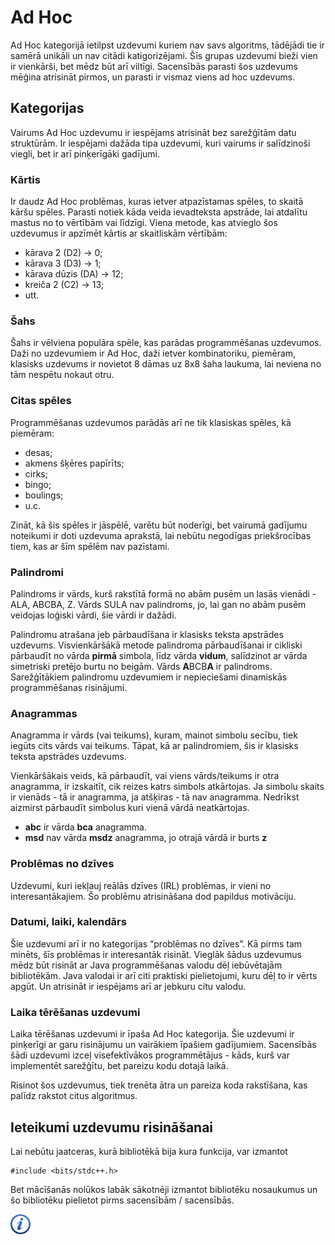 # Ad Hoc

Ad Hoc kategorijā ietilpst uzdevumi kuriem nav savs algoritms, tādējādi tie ir samērā unikāli un nav citādi katigorizējami. Šīs grupas uzdevumi bieži vien ir vienkārši, bet mēdz būt arī viltīgi. Sacensībās parasti šos uzdevums mēģina atrisināt pirmos, un parasti ir vismaz viens ad hoc uzdevums.

## Kategorijas

Vairums Ad Hoc uzdevumu ir iespējams atrisināt bez sarežģītām datu struktūrām. Ir iespējami dažāda tipa uzdevumi, kuri vairums ir salīdzinoši viegli, bet ir arī pinķerīgāki gadījumi.

### Kārtis

Ir daudz Ad Hoc problēmas, kuras ietver atpazīstamas spēles, to skaitā kāršu spēles. Parasti notiek kāda veida ievadteksta apstrāde, lai atdalītu mastus no to vērtībām vai līdzīgi. Viena metode, kas atvieglo šos uzdevumus ir apzīmēt kārtis ar skaitliskām vērtībām:

* kārava 2 (D2) →  0;
* kārava 3 (D3) → 1;
* kārava dūzis (DA) → 12;
* kreiča 2 (C2) → 13;
* utt.

### Šahs

Šahs ir vēlviena populāra spēle, kas parādas programmēšanas uzdevumos. Daži no uzdevumiem ir Ad Hoc, daži ietver kombinatoriku, piemēram, klasisks uzdevums ir novietot 8 dāmas uz 8x8 šaha laukuma, lai neviena no tām nespētu nokaut otru.

### Citas spēles

Programmēšanas uzdevumos parādās arī ne tik klasiskas spēles, kā piemēram: 

* desas;
* akmens šķēres papīrīts;
* cirks;
* bingo;
* boulings;
* u.c. 

Zināt, kā šis spēles ir jāspēlē, varētu būt noderīgi, bet vairumā gadījumu noteikumi ir doti uzdevuma aprakstā, lai nebūtu negodīgas priekšrocības tiem, kas ar šīm spēlēm nav pazīstami.

### Palindromi

Palindroms ir vārds, kurš rakstītā formā no abām pusēm un lasās vienādi - ALA, ABCBA, Z. Vārds SULA nav palindroms, jo, lai gan no abām pusēm veidojas loģiski vārdi, šie vārdi ir dažādi.

Palindromu atrašana jeb pārbaudīšana ir klasisks teksta apstrādes uzdevums. Visvienkāršākā metode palindroma pārbaudīšanai ir cikliski pārbaudīt no vārda **pirmā** simbola, līdz vārda **vidum**, salīdzinot ar vārda simetriski pretējo burtu no beigām. Vārds **A**BCB**A** ir palindroms. Sarežģītākiem palindromu uzdevumiem ir nepieciešami dinamiskās programmēšanas risinājumi.

### Anagrammas

Anagramma ir vārds (vai teikums), kuram, mainot simbolu secību, tiek iegūts cits vārds vai teikums. Tāpat, kā ar palindromiem, šis ir klasisks teksta apstrādes uzdevums.

Vienkāršākais veids, kā pārbaudīt, vai viens vārds/teikums ir otra anagramma, ir izskaitīt, cik reizes katrs simbols atkārtojas. Ja simbolu skaits ir vienāds - tā ir anagramma, ja atšķiras - tā nav anagramma. Nedrīkst aizmirst pārbaudīt simbolus kuri vienā vārdā neatkārtojas.

* **abc** ir vārda **bca** anagramma.
* **msd** nav vārda **msdz** anagramma, jo otrajā vārdā ir burts **z**

### Problēmas no dzīves

Uzdevumi, kuri iekļauj reālās dzīves (IRL) problēmas, ir vieni no interesantākajiem. Šo problēmu atrisināšana dod papildus motivāciju.

### Datumi, laiki, kalendārs

Šie uzdevumi arī ir no kategorijas “problēmas no dzīves”. Kā pirms tam minēts, šīs problēmas ir interesantāk risināt. Vieglāk šādus uzdevumus mēdz būt risināt ar Java programmēšanas valodu dēļ iebūvētajām bibliotēkām. Java valodai ir arī citi praktiski pielietojumi, kuru dēļ to ir vērts apgūt. Un atrisināt ir iespējams arī ar jebkuru citu valodu.

### Laika tērēšanas uzdevumi

Laika tērēšanas uzdevumi ir īpaša Ad Hoc kategorija. Šie uzdevumi ir pinķerīgi ar garu risinājumu un vairākiem īpašiem gadījumiem. Sacensībās šādi uzdevumi izceļ visefektīvākos programmētājus - kāds, kurš var implementēt sarežģītu, bet pareizu kodu dotajā laikā.

Risinot šos uzdevumus, tiek trenēta ātra un pareiza koda rakstīšana, kas palīdz rakstot citus algoritmus.

## Ieteikumi uzdevumu risināšanai

Lai nebūtu jaatceras, kurā bibliotēkā bija kura funkcija, var izmantot 

    #include <bits/stdc++.h>

Bet mācīšanās nolūkos labāk sākotnēji izmantot bibliotēku nosaukumus un šo bibliotēku pielietot pirms sacensībām / sacensībās.

<a href="http://en.wikipedia.org/wiki/Ad_hoc" target="_blank">![Vairāk informācija](/media/theory/information.png)</a>
